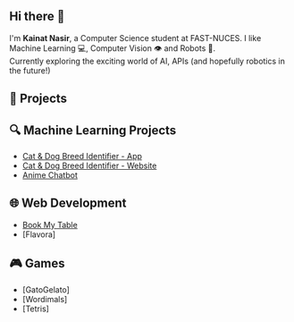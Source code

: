 ## Hi there 👋
I'm **Kainat Nasir**, a Computer Science student at FAST-NUCES.
I like Machine Learning 💻, Computer Vision 👁️ and Robots 🤖.  
Currently exploring the exciting world of AI, APIs (and hopefully robotics in the future!)

## 🚀 Projects

## 🔍 Machine Learning Projects
- [Cat & Dog Breed Identifier - App](https://github.com/Kainat-N/whats-my-breed)
- [Cat & Dog Breed Identifier - Website](https://github.com/Kainat-N/Web-Whats_My_Breed)
- [Anime Chatbot](https://github.com/Kainat-N/Anime_Chatbot)

## 🌐 Web Development
- [Book My Table](https://github.com/Kainat-N/BookMyTable)
- [Flavora]

## 🎮 Games
- [GatoGelato]
- [Wordimals]
- [Tetris]

<!--
**Kainat-N/Kainat-N** is a ✨ _special_ ✨ repository because its `README.md` (this file) appears on your GitHub profile.

Here are some ideas to get you started:

- 🔭 I’m currently working on ...
- 🌱 I’m currently learning ...
- 👯 I’m looking to collaborate on ...
- 🤔 I’m looking for help with ...
- 💬 Ask me about ...
- 📫 How to reach me: ...
- 😄 Pronouns: ...
- ⚡ Fun fact: ...
-->
